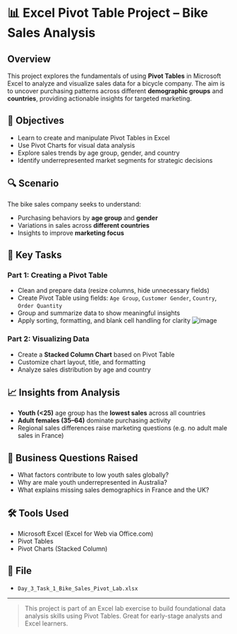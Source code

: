 # 📊 Excel Pivot Table Project – Bike Sales Analysis

## Overview
This project explores the fundamentals of using **Pivot Tables** in Microsoft Excel to analyze and visualize sales data for a bicycle company. The aim is to uncover purchasing patterns across different **demographic groups** and **countries**, providing actionable insights for targeted marketing.

## 🧠 Objectives
- Learn to create and manipulate Pivot Tables in Excel
- Use Pivot Charts for visual data analysis
- Explore sales trends by age group, gender, and country
- Identify underrepresented market segments for strategic decisions

## 🔍 Scenario
The bike sales company seeks to understand:
- Purchasing behaviors by **age group** and **gender**
- Variations in sales across **different countries**
- Insights to improve **marketing focus**

## 📌 Key Tasks

### Part 1: Creating a Pivot Table
- Clean and prepare data (resize columns, hide unnecessary fields)
- Create Pivot Table using fields: `Age Group`, `Customer Gender`, `Country`, `Order Quantity`
- Group and summarize data to show meaningful insights
- Apply sorting, formatting, and blank cell handling for clarity
![image](https://github.com/user-attachments/assets/7e1492b0-76db-4d65-8657-fb4ce1e614f8)

  

### Part 2: Visualizing Data
- Create a **Stacked Column Chart** based on Pivot Table
- Customize chart layout, title, and formatting
- Analyze sales distribution by age and country

## 📈 Insights from Analysis
- **Youth (<25)** age group has the **lowest sales** across all countries
- **Adult females (35–64)** dominate purchasing activity
- Regional sales differences raise marketing questions (e.g. no adult male sales in France)

## 🤔 Business Questions Raised
- What factors contribute to low youth sales globally?
- Why are male youth underrepresented in Australia?
- What explains missing sales demographics in France and the UK?

## 🛠 Tools Used
- Microsoft Excel (Excel for Web via Office.com)
- Pivot Tables
- Pivot Charts (Stacked Column)

## 📁 File
- `Day_3_Task_1_Bike_Sales_Pivot_Lab.xlsx`

---

> This project is part of an Excel lab exercise to build foundational data analysis skills using Pivot Tables. Great for early-stage analysts and Excel learners.
